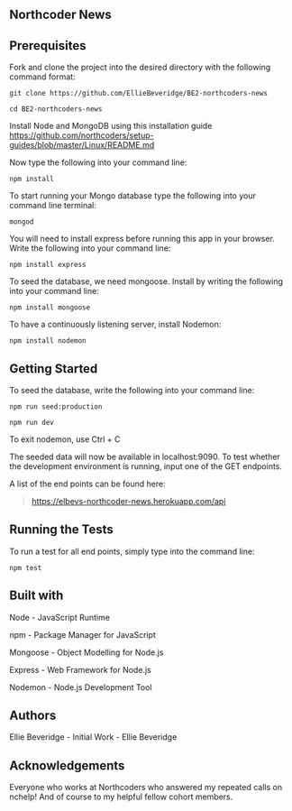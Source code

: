 ## Northcoder News

## Prerequisites

Fork and clone the project into the desired directory with the following command format:
````
git clone https://github.com/EllieBeveridge/BE2-northcoders-news

cd BE2-northcoders-news
````

Install Node and MongoDB using this installation guide https://github.com/northcoders/setup-guides/blob/master/Linux/README.md

Now type the following into your command line:

````
npm install
````

To start running your Mongo database type the following into your command line terminal:

````
mongod
````

You will need to install express before running this app in your browser.
Write the following into your command line:

````
npm install express
````

To seed the database, we need mongoose. Install by writing the following into your command line:

````
npm install mongoose
````

To have a continuously listening server, install Nodemon:

````
npm install nodemon
````

## Getting Started

To seed the database, write the following into your command line:

````
npm run seed:production

npm run dev
`````
To exit nodemon, use Ctrl + C

The seeded data will now be available in localhost:9090. To test whether the development environment is running, input one of the GET endpoints.

A list of the end points can be found here:

> https://elbevs-northcoder-news.herokuapp.com/api

## Running the Tests

To run a test for all end points, simply type into the command line:

````
npm test
````

## Built with

Node - JavaScript Runtime

npm - Package Manager for JavaScript

Mongoose - Object Modelling for Node.js

Express - Web Framework for Node.js

Nodemon - Node.js Development Tool


## Authors

Ellie Beveridge - Initial Work - Ellie Beveridge

## Acknowledgements

Everyone who works at Northcoders who answered my repeated calls on nchelp! And of course to my helpful fellow cohort members.